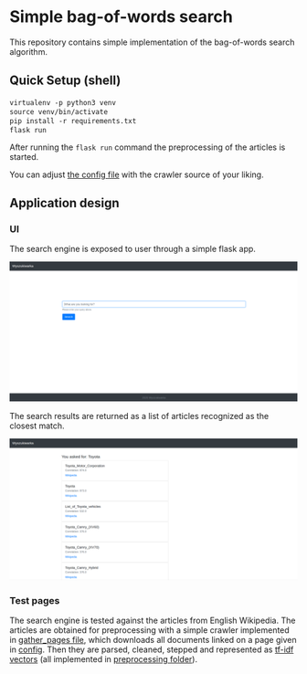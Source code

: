 # Simple bag-of-words search
This repository contains simple implementation of the bag-of-words search algorithm.

## Quick Setup (shell)

```shell script
virtualenv -p python3 venv
source venv/bin/activate
pip install -r requirements.txt
flask run
```
After running the `flask run` command the preprocessing of the articles is started.

You can adjust [the config file](https://github.com/maciektr/BagOfWordsSearch/blob/master/config.py) with the crawler source of your liking.

## Application design

### UI
The search engine is exposed to user through a simple flask app.

![Front end design](https://github.com/maciektr/BagOfWordsSearch/blob/master/docs/img/ui1.png)

The search results are returned as a list of articles recognized as the closest match.

![Front end design](https://github.com/maciektr/BagOfWordsSearch/blob/master/docs/img/ui2.png)

### Test pages
The search engine is tested against the articles from English Wikipedia. The articles are obtained for preprocessing with a simple crawler implemented in [gather_pages file](https://github.com/maciektr/BagOfWordsSearch/blob/master/preprocessing/gather_pages.py), which downloads all documents linked on a page given in [config](https://github.com/maciektr/BagOfWordsSearch/blob/daab9a1c88bc3841577df3fa6e100de5fb78fd1d/config.py#L15). Then they are parsed, cleaned, stepped and represented as [tf-idf vectors](https://pl.wikipedia.org/wiki/TFIDF) (all implemented in [preprocessing folder](https://github.com/maciektr/BagOfWordsSearch/tree/master/preprocessing)).
